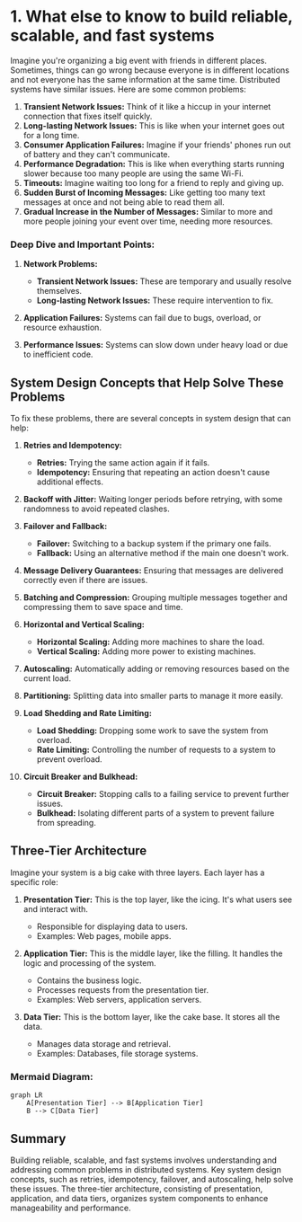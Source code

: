 # 1. What else to know to build reliable, scalable, and fast systems

Imagine you're organizing a big event with friends in different places. Sometimes, things can go wrong because everyone is in different locations and not everyone has the same information at the same time. Distributed systems have similar issues. Here are some common problems:

1. **Transient Network Issues:** Think of it like a hiccup in your internet connection that fixes itself quickly.
2. **Long-lasting Network Issues:** This is like when your internet goes out for a long time.
3. **Consumer Application Failures:** Imagine if your friends' phones run out of battery and they can't communicate.
4. **Performance Degradation:** This is like when everything starts running slower because too many people are using the same Wi-Fi.
5. **Timeouts:** Imagine waiting too long for a friend to reply and giving up.
6. **Sudden Burst of Incoming Messages:** Like getting too many text messages at once and not being able to read them all.
7. **Gradual Increase in the Number of Messages:** Similar to more and more people joining your event over time, needing more resources.

### Deep Dive and Important Points:

1. **Network Problems:**

   - **Transient Network Issues:** These are temporary and usually resolve themselves.
   - **Long-lasting Network Issues:** These require intervention to fix.

2. **Application Failures:** Systems can fail due to bugs, overload, or resource exhaustion.

3. **Performance Issues:** Systems can slow down under heavy load or due to inefficient code.

## System Design Concepts that Help Solve These Problems

To fix these problems, there are several concepts in system design that can help:

1. **Retries and Idempotency:**

   - **Retries:** Trying the same action again if it fails.
   - **Idempotency:** Ensuring that repeating an action doesn't cause additional effects.

2. **Backoff with Jitter:** Waiting longer periods before retrying, with some randomness to avoid repeated clashes.

3. **Failover and Fallback:**

   - **Failover:** Switching to a backup system if the primary one fails.
   - **Fallback:** Using an alternative method if the main one doesn't work.

4. **Message Delivery Guarantees:** Ensuring that messages are delivered correctly even if there are issues.

5. **Batching and Compression:** Grouping multiple messages together and compressing them to save space and time.

6. **Horizontal and Vertical Scaling:**

   - **Horizontal Scaling:** Adding more machines to share the load.
   - **Vertical Scaling:** Adding more power to existing machines.

7. **Autoscaling:** Automatically adding or removing resources based on the current load.

8. **Partitioning:** Splitting data into smaller parts to manage it more easily.

9. **Load Shedding and Rate Limiting:**

   - **Load Shedding:** Dropping some work to save the system from overload.
   - **Rate Limiting:** Controlling the number of requests to a system to prevent overload.

10. **Circuit Breaker and Bulkhead:**
    - **Circuit Breaker:** Stopping calls to a failing service to prevent further issues.
    - **Bulkhead:** Isolating different parts of a system to prevent failure from spreading.

## Three-Tier Architecture

Imagine your system is a big cake with three layers. Each layer has a specific role:

1. **Presentation Tier:** This is the top layer, like the icing. It's what users see and interact with.

   - Responsible for displaying data to users.
   - Examples: Web pages, mobile apps.

2. **Application Tier:** This is the middle layer, like the filling. It handles the logic and processing of the system.

   - Contains the business logic.
   - Processes requests from the presentation tier.
   - Examples: Web servers, application servers.

3. **Data Tier:** This is the bottom layer, like the cake base. It stores all the data.

   - Manages data storage and retrieval.
   - Examples: Databases, file storage systems.

### Mermaid Diagram:

```mermaid
graph LR
    A[Presentation Tier] --> B[Application Tier]
    B --> C[Data Tier]
```

## Summary

Building reliable, scalable, and fast systems involves understanding and addressing common problems in distributed systems. Key system design concepts, such as retries, idempotency, failover, and autoscaling, help solve these issues. The three-tier architecture, consisting of presentation, application, and data tiers, organizes system components to enhance manageability and performance.
